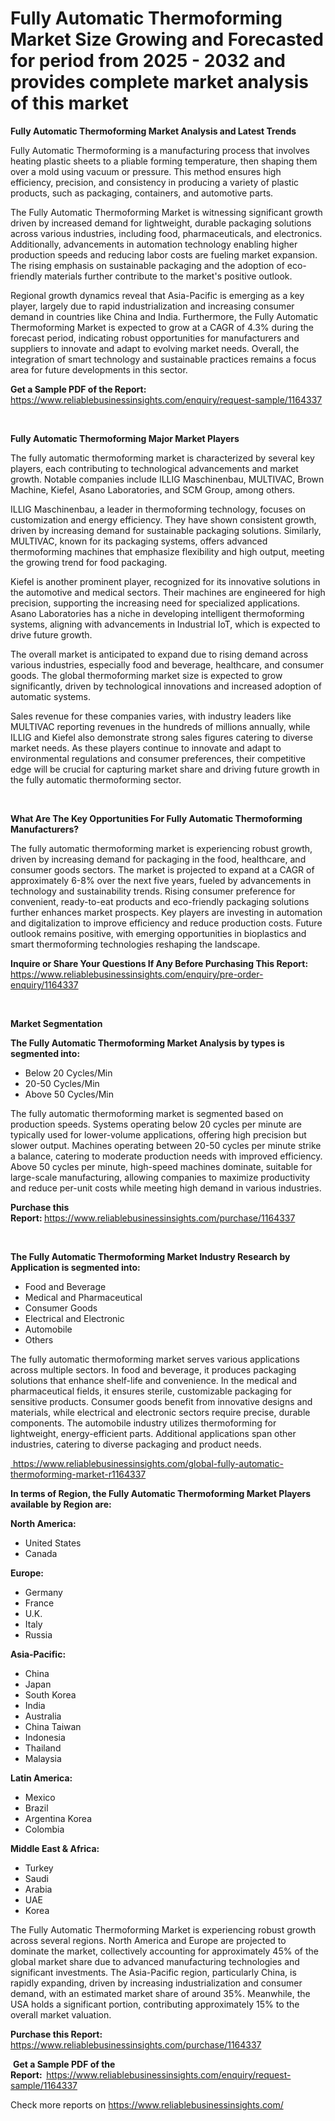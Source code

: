 <p><h1>Fully Automatic Thermoforming Market Size Growing and Forecasted for period from 2025 - 2032 and provides complete market analysis of this market</h1></p><p><strong>Fully Automatic Thermoforming Market Analysis and Latest Trends</strong></p>
<p><p>Fully Automatic Thermoforming is a manufacturing process that involves heating plastic sheets to a pliable forming temperature, then shaping them over a mold using vacuum or pressure. This method ensures high efficiency, precision, and consistency in producing a variety of plastic products, such as packaging, containers, and automotive parts. </p><p>The Fully Automatic Thermoforming Market is witnessing significant growth driven by increased demand for lightweight, durable packaging solutions across various industries, including food, pharmaceuticals, and electronics. Additionally, advancements in automation technology enabling higher production speeds and reducing labor costs are fueling market expansion. The rising emphasis on sustainable packaging and the adoption of eco-friendly materials further contribute to the market's positive outlook.</p><p>Regional growth dynamics reveal that Asia-Pacific is emerging as a key player, largely due to rapid industrialization and increasing consumer demand in countries like China and India. Furthermore, the Fully Automatic Thermoforming Market is expected to grow at a CAGR of 4.3% during the forecast period, indicating robust opportunities for manufacturers and suppliers to innovate and adapt to evolving market needs. Overall, the integration of smart technology and sustainable practices remains a focus area for future developments in this sector.</p></p>
<p><strong>Get a Sample PDF of the Report:&nbsp;</strong> <a href="https://www.reliablebusinessinsights.com/enquiry/request-sample/1164337?utm_campaign=3076&utm_medium=2&utm_source=Github&utm_content=ia&utm_term=11042025&utm_id=fully-automatic-thermoforming">https://www.reliablebusinessinsights.com/enquiry/request-sample/1164337</a></p>
<p>&nbsp;</p>
<p><strong>Fully Automatic Thermoforming Major Market Players</strong></p>
<p><p>The fully automatic thermoforming market is characterized by several key players, each contributing to technological advancements and market growth. Notable companies include ILLIG Maschinenbau, MULTIVAC, Brown Machine, Kiefel, Asano Laboratories, and SCM Group, among others.</p><p>ILLIG Maschinenbau, a leader in thermoforming technology, focuses on customization and energy efficiency. They have shown consistent growth, driven by increasing demand for sustainable packaging solutions. Similarly, MULTIVAC, known for its packaging systems, offers advanced thermoforming machines that emphasize flexibility and high output, meeting the growing trend for food packaging.</p><p>Kiefel is another prominent player, recognized for its innovative solutions in the automotive and medical sectors. Their machines are engineered for high precision, supporting the increasing need for specialized applications. Asano Laboratories has a niche in developing intelligent thermoforming systems, aligning with advancements in Industrial IoT, which is expected to drive future growth.</p><p>The overall market is anticipated to expand due to rising demand across various industries, especially food and beverage, healthcare, and consumer goods. The global thermoforming market size is expected to grow significantly, driven by technological innovations and increased adoption of automatic systems.</p><p>Sales revenue for these companies varies, with industry leaders like MULTIVAC reporting revenues in the hundreds of millions annually, while ILLIG and Kiefel also demonstrate strong sales figures catering to diverse market needs. As these players continue to innovate and adapt to environmental regulations and consumer preferences, their competitive edge will be crucial for capturing market share and driving future growth in the fully automatic thermoforming sector.</p></p>
<p>&nbsp;</p>
<p><strong>What Are The Key Opportunities For Fully Automatic Thermoforming Manufacturers?</strong></p>
<p><p>The fully automatic thermoforming market is experiencing robust growth, driven by increasing demand for packaging in the food, healthcare, and consumer goods sectors. The market is projected to expand at a CAGR of approximately 6-8% over the next five years, fueled by advancements in technology and sustainability trends. Rising consumer preference for convenient, ready-to-eat products and eco-friendly packaging solutions further enhances market prospects. Key players are investing in automation and digitalization to improve efficiency and reduce production costs. Future outlook remains positive, with emerging opportunities in bioplastics and smart thermoforming technologies reshaping the landscape.</p></p>
<p><strong>Inquire or Share Your Questions If Any Before Purchasing This Report:</strong> <a href="https://www.reliablebusinessinsights.com/enquiry/pre-order-enquiry/1164337?utm_campaign=3076&utm_medium=2&utm_source=Github&utm_content=ia&utm_term=11042025&utm_id=fully-automatic-thermoforming">https://www.reliablebusinessinsights.com/enquiry/pre-order-enquiry/1164337</a></p>
<p>&nbsp;</p>
<p><strong>Market Segmentation</strong></p>
<p><strong>The Fully Automatic Thermoforming Market Analysis by types is segmented into:</strong></p>
<p><ul><li>Below 20 Cycles/Min</li><li>20-50 Cycles/Min</li><li>Above 50 Cycles/Min</li></ul></p>
<p><p>The fully automatic thermoforming market is segmented based on production speeds. Systems operating below 20 cycles per minute are typically used for lower-volume applications, offering high precision but slower output. Machines operating between 20-50 cycles per minute strike a balance, catering to moderate production needs with improved efficiency. Above 50 cycles per minute, high-speed machines dominate, suitable for large-scale manufacturing, allowing companies to maximize productivity and reduce per-unit costs while meeting high demand in various industries.</p></p>
<p><strong>Purchase this Report:&nbsp;</strong><a href="https://www.reliablebusinessinsights.com/purchase/1164337?utm_campaign=3076&utm_medium=2&utm_source=Github&utm_content=ia&utm_term=11042025&utm_id=fully-automatic-thermoforming">https://www.reliablebusinessinsights.com/purchase/1164337</a></p>
<p>&nbsp;</p>
<p><strong>The Fully Automatic Thermoforming Market Industry Research by Application is segmented into:</strong></p>
<p><ul><li>Food and Beverage</li><li>Medical and Pharmaceutical</li><li>Consumer Goods</li><li>Electrical and Electronic</li><li>Automobile</li><li>Others</li></ul></p>
<p><p>The fully automatic thermoforming market serves various applications across multiple sectors. In food and beverage, it produces packaging solutions that enhance shelf-life and convenience. In the medical and pharmaceutical fields, it ensures sterile, customizable packaging for sensitive products. Consumer goods benefit from innovative designs and materials, while electrical and electronic sectors require precise, durable components. The automobile industry utilizes thermoforming for lightweight, energy-efficient parts. Additional applications span other industries, catering to diverse packaging and product needs.</p></p>
<p><a href="https://www.reliablebusinessinsights.com/global-fully-automatic-thermoforming-market-r1164337?utm_campaign=3076&utm_medium=2&utm_source=Github&utm_content=ia&utm_term=11042025&utm_id=fully-automatic-thermoforming">&nbsp;https://www.reliablebusinessinsights.com/global-fully-automatic-thermoforming-market-r1164337</a></p>
<p><strong>In terms of Region, the Fully Automatic Thermoforming Market Players available by Region are:</strong></p>
<p>
    <p> <strong> North America: </strong>
        <ul>
            <li>United States</li>
            <li>Canada</li>
        </ul>
        </p> 
    <p> <strong> Europe: </strong>
        <ul>
            <li>Germany</li>
            <li>France</li>
            <li>U.K.</li>
            <li>Italy</li>
            <li>Russia</li>
        </ul>
        </p> 
    <p> <strong> Asia-Pacific: </strong>
        <ul>
            <li>China</li>
            <li>Japan</li>
            <li>South Korea</li>
            <li>India</li>
            <li>Australia</li>
            <li>China Taiwan</li>
            <li>Indonesia</li>
            <li>Thailand</li>
            <li>Malaysia</li>
        </ul>
        </p> 
    <p> <strong> Latin America: </strong>
        <ul>
            <li>Mexico</li>
            <li>Brazil</li>
            <li>Argentina Korea</li>
            <li>Colombia</li>
        </ul>
        </p> 
    <p> <strong> Middle East & Africa: </strong>
        <ul>
            <li>Turkey</li>
            <li>Saudi</li>
            <li>Arabia</li>
            <li>UAE</li>
            <li>Korea</li>
        </ul>
    </p>
    </p>
<p><p>The Fully Automatic Thermoforming Market is experiencing robust growth across several regions. North America and Europe are projected to dominate the market, collectively accounting for approximately 45% of the global market share due to advanced manufacturing technologies and significant investments. The Asia-Pacific region, particularly China, is rapidly expanding, driven by increasing industrialization and consumer demand, with an estimated market share of around 35%. Meanwhile, the USA holds a significant portion, contributing approximately 15% to the overall market valuation.</p></p>
<p><strong>Purchase this Report: </strong><a href="https://www.reliablebusinessinsights.com/purchase/1164337?utm_campaign=3076&utm_medium=2&utm_source=Github&utm_content=ia&utm_term=11042025&utm_id=fully-automatic-thermoforming">https://www.reliablebusinessinsights.com/purchase/1164337</a></p>
<p>&nbsp;<strong>Get a Sample PDF of the Report:&nbsp;&nbsp;</strong><a href="https://www.reliablebusinessinsights.com/enquiry/request-sample/1164337?utm_campaign=3076&utm_medium=2&utm_source=Github&utm_content=ia&utm_term=11042025&utm_id=fully-automatic-thermoforming">https://www.reliablebusinessinsights.com/enquiry/request-sample/1164337</a></p>
<p><strong></strong></p>
<p>Check more reports on <a href="https://www.reliablebusinessinsights.com/?utm_campaign=3076&utm_medium=2&utm_source=Github&utm_content=ia&utm_term=11042025&utm_id=fully-automatic-thermoforming">https://www.reliablebusinessinsights.com/</a></p>